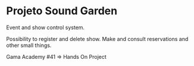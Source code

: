 # Projeto Sound Garden

Event and show control system.

Possibility to register and delete show. Make and consult reservations and other small things.

Gama Academy #41 => Hands On Project
